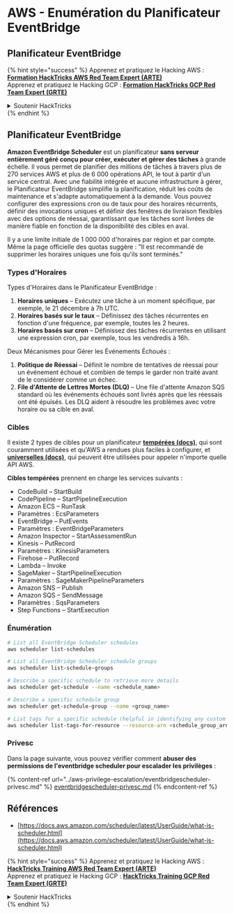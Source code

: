 # AWS - Enumération du Planificateur EventBridge

## Planificateur EventBridge

{% hint style="success" %}
Apprenez et pratiquez le Hacking AWS :<img src="../../../.gitbook/assets/image (1) (1) (1).png" alt="" data-size="line">[**Formation HackTricks AWS Red Team Expert (ARTE)**](https://training.hacktricks.xyz/courses/arte)<img src="../../../.gitbook/assets/image (1) (1) (1).png" alt="" data-size="line">\
Apprenez et pratiquez le Hacking GCP : <img src="../../../.gitbook/assets/image (2).png" alt="" data-size="line">[**Formation HackTricks GCP Red Team Expert (GRTE)**<img src="../../../.gitbook/assets/image (2).png" alt="" data-size="line">](https://training.hacktricks.xyz/courses/grte)

<details>

<summary>Soutenir HackTricks</summary>

* Consultez les [**plans d'abonnement**](https://github.com/sponsors/carlospolop) !
* **Rejoignez le** 💬 [**groupe Discord**](https://discord.gg/hRep4RUj7f) ou le [**groupe telegram**](https://t.me/peass) ou **suivez** nous sur **Twitter** 🐦 [**@hacktricks\_live**](https://twitter.com/hacktricks_live)**.**
* **Partagez des astuces de hacking en soumettant des PRs aux** [**HackTricks**](https://github.com/carlospolop/hacktricks) et [**HackTricks Cloud**](https://github.com/carlospolop/hacktricks-cloud) dépôts github.

</details>
{% endhint %}

## Planificateur EventBridge

**Amazon EventBridge Scheduler** est un planificateur **sans serveur entièrement géré conçu pour créer, exécuter et gérer des tâches** à grande échelle. Il vous permet de planifier des millions de tâches à travers plus de 270 services AWS et plus de 6 000 opérations API, le tout à partir d'un service central. Avec une fiabilité intégrée et aucune infrastructure à gérer, le Planificateur EventBridge simplifie la planification, réduit les coûts de maintenance et s'adapte automatiquement à la demande. Vous pouvez configurer des expressions cron ou de taux pour des horaires récurrents, définir des invocations uniques et définir des fenêtres de livraison flexibles avec des options de réessai, garantissant que les tâches sont livrées de manière fiable en fonction de la disponibilité des cibles en aval.

Il y a une limite initiale de 1 000 000 d'horaires par région et par compte. Même la page officielle des quotas suggère : "Il est recommandé de supprimer les horaires uniques une fois qu'ils sont terminés."&#x20;

### Types d'Horaires

Types d'Horaires dans le Planificateur EventBridge :

1. **Horaires uniques** – Exécutez une tâche à un moment spécifique, par exemple, le 21 décembre à 7h UTC.
2. **Horaires basés sur le taux** – Définissez des tâches récurrentes en fonction d'une fréquence, par exemple, toutes les 2 heures.
3. **Horaires basés sur cron** – Définissez des tâches récurrentes en utilisant une expression cron, par exemple, tous les vendredis à 16h.

Deux Mécanismes pour Gérer les Événements Échoués :

1. **Politique de Réessai** – Définit le nombre de tentatives de réessai pour un événement échoué et combien de temps le garder non traité avant de le considérer comme un échec.
2. **File d'Attente de Lettres Mortes (DLQ)** – Une file d'attente Amazon SQS standard où les événements échoués sont livrés après que les réessais ont été épuisés. Les DLQ aident à résoudre les problèmes avec votre horaire ou sa cible en aval.

### Cibles

Il existe 2 types de cibles pour un planificateur [**tempérées (docs)**](https://docs.aws.amazon.com/scheduler/latest/UserGuide/managing-targets-templated.html), qui sont couramment utilisées et qu'AWS a rendues plus faciles à configurer, et [**universelles (docs)**](https://docs.aws.amazon.com/scheduler/latest/UserGuide/managing-targets-universal.html), qui peuvent être utilisées pour appeler n'importe quelle API AWS.

**Cibles tempérées** prennent en charge les services suivants :

* CodeBuild – StartBuild
* CodePipeline – StartPipelineExecution
* Amazon ECS – RunTask
* Paramètres : EcsParameters
* EventBridge – PutEvents
* Paramètres : EventBridgeParameters
* Amazon Inspector – StartAssessmentRun
* Kinesis – PutRecord
* Paramètres : KinesisParameters
* Firehose – PutRecord
* Lambda – Invoke
* SageMaker – StartPipelineExecution
* Paramètres : SageMakerPipelineParameters
* Amazon SNS – Publish
* Amazon SQS – SendMessage
* Paramètres : SqsParameters
* Step Functions – StartExecution

### Énumération
```bash
# List all EventBridge Scheduler schedules
aws scheduler list-schedules

# List all EventBridge Scheduler schedule groups
aws scheduler list-schedule-groups

# Describe a specific schedule to retrieve more details
aws scheduler get-schedule --name <schedule_name>

# Describe a specific schedule group
aws scheduler get-schedule-group --name <group_name>

# List tags for a specific schedule (helpful in identifying any custom tags or permissions)
aws scheduler list-tags-for-resource --resource-arn <schedule_group_arn>
```
### Privesc

Dans la page suivante, vous pouvez vérifier comment **abuser des permissions de l'eventbridge scheduler pour escalader les privilèges** :

{% content-ref url="../aws-privilege-escalation/eventbridgescheduler-privesc.md" %}
[eventbridgescheduler-privesc.md](../aws-privilege-escalation/eventbridgescheduler-privesc.md)
{% endcontent-ref %}

## Références

* [https://docs.aws.amazon.com/scheduler/latest/UserGuide/what-is-scheduler.html](https://docs.aws.amazon.com/scheduler/latest/UserGuide/what-is-scheduler.html)

{% hint style="success" %}
Apprenez et pratiquez le Hacking AWS :<img src="../../../.gitbook/assets/image (1) (1) (1).png" alt="" data-size="line">[**HackTricks Training AWS Red Team Expert (ARTE)**](https://training.hacktricks.xyz/courses/arte)<img src="../../../.gitbook/assets/image (1) (1) (1).png" alt="" data-size="line">\
Apprenez et pratiquez le Hacking GCP : <img src="../../../.gitbook/assets/image (2).png" alt="" data-size="line">[**HackTricks Training GCP Red Team Expert (GRTE)**<img src="../../../.gitbook/assets/image (2).png" alt="" data-size="line">](https://training.hacktricks.xyz/courses/grte)

<details>

<summary>Soutenir HackTricks</summary>

* Vérifiez les [**plans d'abonnement**](https://github.com/sponsors/carlospolop) !
* **Rejoignez le** 💬 [**groupe Discord**](https://discord.gg/hRep4RUj7f) ou le [**groupe telegram**](https://t.me/peass) ou **suivez-nous sur** **Twitter** 🐦 [**@hacktricks\_live**](https://twitter.com/hacktricks_live)**.**
* **Partagez des astuces de hacking en soumettant des PRs aux** [**HackTricks**](https://github.com/carlospolop/hacktricks) et [**HackTricks Cloud**](https://github.com/carlospolop/hacktricks-cloud) dépôts github.

</details>
{% endhint %}
